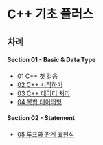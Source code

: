# C++ 기초 플러스


## 차례

#### Section 01 - Basic & Data Type

- <a href="01_cpp_intro.md">01 C++ 첫 걸음</a>
- <a href="02_cpp_basic.md">02 C++ 시작하기</a>
- <a href="03_data_process.md">03 C++ 데이터 처리</a>
- <a href="04_complex_data.md">04 복합 데이터형</a>

#### Section 02 - Statement 

- <a href="05_loop.md">05 루프와 관계 표현식</a>